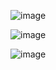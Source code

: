 ![image](https://github.com/user-attachments/assets/095413c7-723b-44a7-b29e-bd6e539c9281)

![image](https://github.com/user-attachments/assets/c1c6ac4d-0e99-4d30-81f5-b79d5805feb4)

![image](https://github.com/user-attachments/assets/8b9f7217-bdad-4249-b8d9-0a4e1e2df407)




